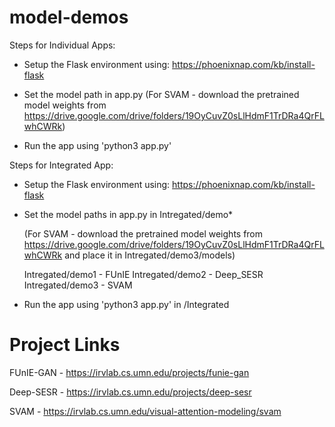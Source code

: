 # model-demos

Steps for Individual Apps:

- Setup the Flask environment using: https://phoenixnap.com/kb/install-flask

- Set the model path in app.py (For SVAM - download the pretrained model weights from https://drive.google.com/drive/folders/19OyCuvZ0sLlHdmF1TrDRa4QrFLwhCWRk)

- Run the app using 'python3 app.py'

Steps for Integrated App:

- Setup the Flask environment using: https://phoenixnap.com/kb/install-flask

- Set the model paths in app.py in Intregated/demo*

  (For SVAM - download the pretrained model weights from https://drive.google.com/drive/folders/19OyCuvZ0sLlHdmF1TrDRa4QrFLwhCWRk and place it in Intregated/demo3/models)

  Intregated/demo1 - FUnIE
  Intregated/demo2 - Deep_SESR
  Intregated/demo3 - SVAM

- Run the app using 'python3 app.py' in /Integrated

# Project Links
FUnIE-GAN - https://irvlab.cs.umn.edu/projects/funie-gan

Deep-SESR - https://irvlab.cs.umn.edu/projects/deep-sesr

SVAM - https://irvlab.cs.umn.edu/visual-attention-modeling/svam
